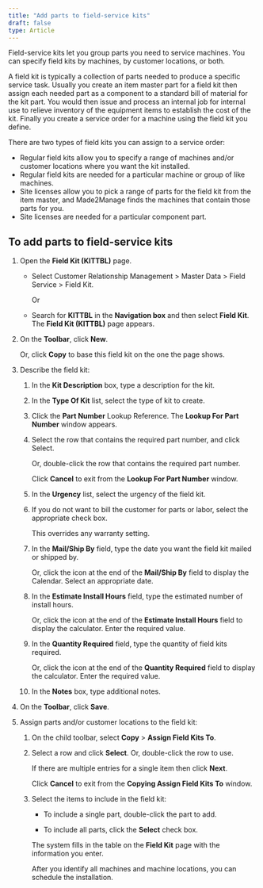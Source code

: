 ```yaml
---
title: "Add parts to field-service kits"
draft: false
type: Article
---
```


Field-service kits let you group parts you need to service machines. You can specify field kits by machines, by customer locations, or both.

A field kit is typically a collection of parts needed to produce a specific service task. Usually you create an item master part for a field kit then assign each needed part as a component to a standard bill of material for the kit part. You would then issue and process an internal job for internal use to relieve inventory of the equipment items to establish the cost of the kit. Finally you create a service order for a machine using the field kit you define.

There are two types of field kits you can assign to a service order:

-   Regular field kits allow you to specify a range of machines and/or customer locations where you want the kit installed.
-   Regular field kits are needed for a particular machine or group of like machines.
-   Site licenses allow you to pick a range of parts for the field kit from the item master, and Made2Manage finds the machines that contain those parts for you.
-   Site licenses are needed for a particular component part.

## To add parts to field-service kits

1.  Open the **Field Kit (KITTBL)** page.

    - Select Customer Relationship Management > Master Data > Field Service > Field Kit.

        Or

    -  Search for **KITTBL** in the **Navigation box** and then select **Field Kit**. <br> The **Field Kit (KITTBL)** page appears.
2.  On the **Toolbar**, click **New**.

    Or, click **Copy** to base this field kit on the one the page shows.

1.  Describe the field kit:
    1.  In the **Kit Description** box, type a description for the kit.
    1.  In the **Type Of Kit** list, select the type of kit to create.
    2.  Click the **Part Number** Lookup Reference. The **Lookup For Part Number** window appears.

    1.  Select the row that contains the required part number, and click Select.

        Or, double-click the row that contains the required part number.

        Click **Cancel** to exit from the **Lookup For Part Number** window.

    1.  In the **Urgency** list, select the urgency of the field kit.
    1.  If you do not want to bill the customer for parts or labor, select the appropriate check box.

        This overrides any warranty setting.

    2.  In the **Mail/Ship By** field, type the date you want the field kit mailed or shipped by.

        Or, click the icon at the end of the **Mail/Ship By** field to display the Calendar. Select an appropriate date.

    3.  In the **Estimate Install Hours** field, type the estimated number of install hours.

        Or, click the icon at the end of the **Estimate Install Hours** field to display the calculator. Enter the required value.

    4.  In the **Quantity Required** field, type the quantity of field kits required.

        Or, click the icon at the end of the **Quantity Required** field to display the calculator. Enter the required value.

    5.  In the **Notes** box, type additional notes.
2.  On the **Toolbar**, click **Save**.
3.  Assign parts and/or customer locations to the field kit:
    1.  On the child toolbar, select **Copy** > **Assign Field Kits To**.
    1.  Select a row and click **Select**. Or, double-click the row to use.

        If there are multiple entries for a single item then click **Next**.

        Click **Cancel** to exit from the **Copying Assign Field Kits To** window.

    2.  Select the items to include in the field kit:

        - To include a single part, double-click the part to add.

        - To include all parts, click the **Select** check box.

        The system fills in the table on the **Field Kit** page with the information you enter.

        After you identify all machines and machine locations, you can schedule the installation. 